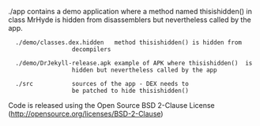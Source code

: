 
./app contains a demo application where a method named thisishidden() in class MrHyde is hidden from disassemblers but nevertheless called by the app.

      ./demo/classes.dex.hidden	  method thisishidden() is hidden from 
      				  decompilers

      ./demo/DrJekyll-release.apk example of APK where thisishidden()  is
      				  hidden but nevertheless called by the app

      ./src			  sources of the app - DEX needs to
      				  be patched to hide thisishidden()


Code is released using the Open Source BSD 2-Clause License (http://opensource.org/licenses/BSD-2-Clause)
